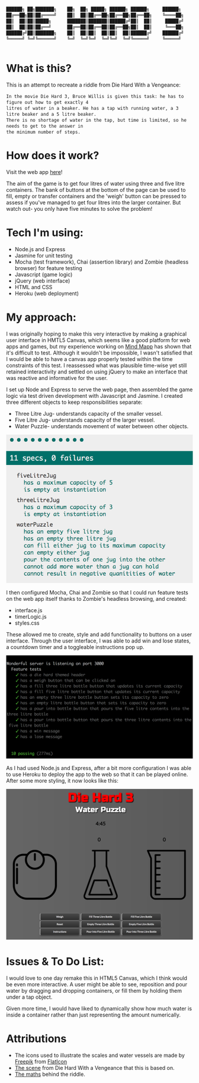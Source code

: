 ```

██████╗ ██╗███████╗    ██╗  ██╗ █████╗ ██████╗ ██████╗     ██████╗
██╔══██╗██║██╔════╝    ██║  ██║██╔══██╗██╔══██╗██╔══██╗    ╚════██╗
██║  ██║██║█████╗      ███████║███████║██████╔╝██║  ██║     █████╔╝
██║  ██║██║██╔══╝      ██╔══██║██╔══██║██╔══██╗██║  ██║     ╚═══██╗
██████╔╝██║███████╗    ██║  ██║██║  ██║██║  ██║██████╔╝    ██████╔╝
╚═════╝ ╚═╝╚══════╝    ╚═╝  ╚═╝╚═╝  ╚═╝╚═╝  ╚═╝╚═════╝     ╚═════╝


```
# What is this?

This is an attempt to recreate a riddle from Die Hard With a Vengeance:

```
In the movie Die Hard 3, Bruce Willis is given this task: he has to figure out how to get exactly 4
litres of water in a beaker. He has a tap with running water, a 3 litre beaker and a 5 litre beaker.
There is no shortage of water in the tap, but time is limited, so he needs to get to the answer in 
the minimum number of steps.
```

# How does it work?

Visit the web app [here](https://being-bruce.herokuapp.com/)!

The aim of the game is to get four litres of water using three and five litre containers. The bank of buttons at the bottom of the page can be used to fill, empty or transfer containers and the 'weigh' button can be pressed to assess if you've managed to get four litres into the larger container. But watch out- you only have five minutes to solve the problem!

# Tech I'm using:

* Node.js and Express
* Jasmine for unit testing
* Mocha (test framework), Chai (assertion library) and Zombie (headless browser) for feature testing
* Javascript (game logic)
* jQuery (web interface)
* HTML and CSS
* Heroku (web deployment)

# My approach:

I was originally hoping to make this very interactive by making a graphical user interface in HMTL5 Canvas, which seems like a good platform for web apps and games, but my experience working on [Mind Mapp](https://github.com/wemmm/mytm) has shown that it's difficult to test. Although it wouldn't be impossible, I wasn't satisfied that I would be able to have a canvas app properly tested within the time constraints of this test. I reassessed what was plausible time-wise yet still retained interactivity and settled on using jQuery to make an interface that was reactive and informative for the user.

I set up Node and Express to serve the web page, then assembled the game logic via test driven development with Javascript and Jasmine. I created three different objects to keep responsibilities separate:

* Three Litre Jug- understands capacity of the smaller vessel.
* Five Litre Jug- understands capacity of the larger vessel.
* Water Puzzle- understands movement of water between other objects.

![unittest](https://github.com/wemmm/water-puzzle/blob/master/public/images/unittests.png)

I then configured Mocha, Chai and Zombie so that I could run feature tests on the web app itself thanks to Zombie's headless browsing, and created:

* interface.js
* timerLogic.js
* styles.css

These allowed me to create, style and add functionality to buttons on a user interface. Through the user interface, I was able to add win and lose states, a countdown timer and a toggleable instructions pop up.

![featuretest](https://github.com/wemmm/water-puzzle/blob/master/public/images/featuretests.png)

As I had used Node.js and Express, after a bit more configuration I was able to use Heroku to deploy the app to the web so that it can be played online. After some more styling, it now looks like this:

![styled](https://github.com/wemmm/water-puzzle/blob/master/public/images/finishedstyling.png)

# Issues & To Do List:

I would love to one day remake this in HTML5 Canvas, which I think would be even more interactive. A user might be able to see, reposition and pour water by dragging and dropping containers, or fill them by holding them under a tap object.

Given more time, I would have liked to dynamically show how much water is inside a container rather than just representing the amount numerically. 

# Attributions

* The icons used to illustrate the scales and water vessels are made by [Freepik](https://www.flaticon.com/authors/freepik) from [FlatIcon](https://www.flaticon.com)
* [The scene](https://www.youtube.com/watch?v=6cAbgAaEOVE) from Die Hard With a Vengeance that this is based on.
* [The maths](https://www.youtube.com/watch?v=0Oef3MHYEC0) behind the riddle.
